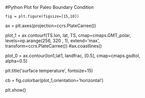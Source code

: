 #Python Plot for Paleo Boundary Condition

`fig = plt.figure(figsize=[15,10])`

ax = plt.axes(projection=ccrs.PlateCarree())

plot_1 = ax.contourf(TS.lon, lat, TS, cmap=cmaps.GMT_polar,
                   levels=np.arange(256, 320 , 1),
                   extend='max',
                   transform=ccrs.PlateCarree())
#ax.coastlines()

plot_0 = ax.contour(lon1,lat1, landfrac, [0.5], cmap=cmaps.gsdtol, alpha=0.5)

plt.title('surface temperature', fontsize=15)

cb = fig.colorbar(plot_1,orientation='horizontal')

plt.show()
